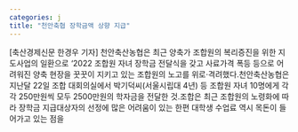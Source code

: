 ```yaml
---
categories: j
title: "천안축협 장학금액 상향 지급"
---
```

[축산경제신문 한경우 기자] 천안축산농협은 최근 양축가 조합원의 복리증진을 위한 지도사업의 일환으로 ‘2022 조합원 자녀 장학금 전달식을 갖고 사료가격 폭등 등으로 어려워진 양축 현장을 꿋꿋이 지키고 있는 조합원의 노고를 위로·격려했다.천안축산농협은 지난달 22일 조합 대회의실에서 박기덕씨(서울시립대 4년) 등 조합원 자녀 10명에게 각각 250만원씩 모두 2500만원의 학자금을 전달한 것.조합은 최근 조합원의 노령화에 따라 장학금 지급대상자의 선정에 많은 어려움이 있는 한편 대학생 수업료 역시 목돈이 들어가고 있는 점을